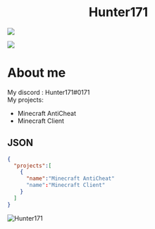 <h1 align="center">Hunter171</h1>
<p align="left"><img align="center" src="https://github-readme-stats.vercel.app/api?username=Hunter-171&show_icons=true&icon_color=805AD5&text_color=666666&bg_color=ffffff00&hide_title=true&include_all_commits=true&count_private=true&hide_border=false&hide=contribs)"></p>

<p align="left"><img align="center" src="https://github-readme-stats.vercel.app/api/top-langs/?username=Hunter-171&show_icons=true&icon_color=805AD5&text_color=666666&bg_color=ffffff00&hide_title=true&include_all_commits=true&count_private=true&hide_border=false&hide=contribs)"></p>
<h1>About me</h1>

My discord : Hunter171#0171
<br>
My projects:
<br>
- Minecraft AntiCheat
- Minecraft Client


<h2>JSON</h2>

```json
{
  "projects":[
    {
      "name":"Minecraft AntiCheat"
      "name":"Minecraft Client"
    }
  ]
}
```
 <img src="[https://komarev.com/ghpvc/?username=PiggyAwesome&label=Profile%20views&color=0e75b6&style=flat](https://komarev.com/ghpvc/?username=Hunter-171&label=Profile views&color=0e75b6&style=for-the-badge)" alt="Hunter171" />
